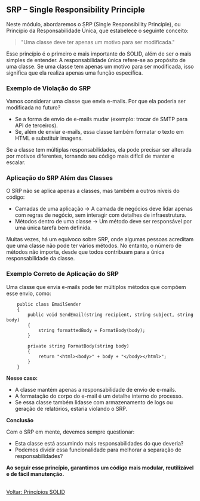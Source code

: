 ## SRP – Single Responsibility Principle
Neste módulo, abordaremos o SRP (Single Responsibility Principle), ou Princípio da Responsabilidade Única, que estabelece o seguinte conceito:

> "Uma classe deve ter apenas um motivo para ser modificada."

Esse princípio é o primeiro e mais importante do SOLID, além de ser o mais simples de entender. A responsabilidade única refere-se ao propósito de uma classe. Se uma classe tem apenas um motivo para ser modificada, isso significa que ela realiza apenas uma função específica.

### Exemplo de Violação do SRP

Vamos considerar uma classe que envia e-mails. Por que ela poderia ser modificada no futuro?

- Se a forma de envio de e-mails mudar (exemplo: trocar de SMTP para API de terceiros).
- Se, além de enviar e-mails, essa classe também formatar o texto em HTML e substituir imagens.

Se a classe tem múltiplas responsabilidades, ela pode precisar ser alterada por motivos diferentes, tornando seu código mais difícil de manter e escalar.

### Aplicação do SRP Além das Classes

O SRP não se aplica apenas a classes, mas também a outros níveis do código:

- Camadas de uma aplicação → A camada de negócios deve lidar apenas com regras de negócio, sem interagir com detalhes de infraestrutura.
- Métodos dentro de uma classe → Um método deve ser responsável por uma única tarefa bem definida.

Muitas vezes, há um equívoco sobre SRP, onde algumas pessoas acreditam que uma classe não pode ter vários métodos. No entanto, o número de métodos não importa, desde que todos contribuam para a única responsabilidade da classe.

### Exemplo Correto de Aplicação do SRP

Uma classe que envia e-mails pode ter múltiplos métodos que compõem esse envio, como:

```
    public class EmailSender
    {
        public void SendEmail(string recipient, string subject, string body)
        {            
            string formattedBody = FormatBody(body);            
        }

        private string FormatBody(string body)
        {
            return "<html><body>" + body + "</body></html>";
        }
    }

```

**Nesse caso:**
- A classe mantém apenas a responsabilidade de envio de e-mails.
- A formatação do corpo do e-mail é um detalhe interno do processo.
- Se essa classe também lidasse com armazenamento de logs ou geração de relatórios, estaria violando o SRP.

**Conclusão**

Com o SRP em mente, devemos sempre questionar:

- Esta classe está assumindo mais responsabilidades do que deveria?
- Podemos dividir essa funcionalidade para melhorar a separação de responsabilidades?

**Ao seguir esse princípio, garantimos um código mais modular, reutilizável e de fácil manutenção.**

<br/>
<div style="display: flex; justify-content: space-between;">  
   <a href="solid.md">Voltar: Princípios SOLID</a><br />  
</div>